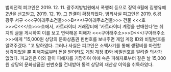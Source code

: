 범죄전력
피고인은 2019. 12. 11. 광주지방법원에서 폭행죄 등으로 징역 6월에 집행유예 2년을 선고받고, 2019. 12. 19. 그 판결이 확정되었다.
범죄사실
피고인은 2019. 6.경 광주 서구 <<<구아래주소건물>>>B<<</구아래주소건물>>> 건물 <<<호>>>C<<</호>>>호에서, 카트라이더 거래장터에 '카트라이더 계정을 판매한다'는 취지의 글을 게시하여 이를 보고 연락해온 피해자 <<<구아래주소>>>D<<</구아래주소>>>에게 "15,000원 상당의 문화상품권 핀번호를 보내주면 게임 계정 ID와 비밀번호를 알려주겠다. "고 말하였다.
그러나 사실은 피고인은 소액사기를 통해 생활비를 마련할 생각이었을 뿐 피해자로부터 돈을 받더라도 게임 계정 ID와 비밀번호를 알려줄 의사가 없었다.
피고인은 이와 같이 피해자를 기망하여 이에 속은 피해자로부터 같은 날 15,000원 상당의 문화상품권 핀번호를 건네받아 동액 상당의 재산상 이익을 취득하였다.